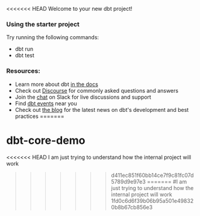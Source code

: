 <<<<<<< HEAD
Welcome to your new dbt project!

### Using the starter project

Try running the following commands:
- dbt run
- dbt test


### Resources:
- Learn more about dbt [in the docs](https://docs.getdbt.com/docs/introduction)
- Check out [Discourse](https://discourse.getdbt.com/) for commonly asked questions and answers
- Join the [chat](https://community.getdbt.com/) on Slack for live discussions and support
- Find [dbt events](https://events.getdbt.com) near you
- Check out [the blog](https://blog.getdbt.com/) for the latest news on dbt's development and best practices
=======
# dbt-core-demo
<<<<<<< HEAD
I am just trying to understand how the internal project will work
>>>>>>> d411ec851f60bb14ce7f9c81fc07d5789d9e97e3
=======
#I am just trying to understand how the internal project will work
>>>>>>> 1fd0c6d6f39b06b95a501e498320b8b67cb856e3
